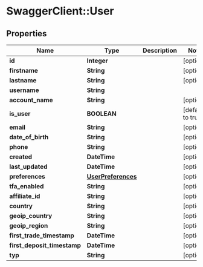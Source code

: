 # SwaggerClient::User

## Properties
Name | Type | Description | Notes
------------ | ------------- | ------------- | -------------
**id** | **Integer** |  | [optional] 
**firstname** | **String** |  | [optional] 
**lastname** | **String** |  | [optional] 
**username** | **String** |  | 
**account_name** | **String** |  | [optional] 
**is_user** | **BOOLEAN** |  | [default to true]
**email** | **String** |  | [optional] 
**date_of_birth** | **String** |  | [optional] 
**phone** | **String** |  | [optional] 
**created** | **DateTime** |  | [optional] 
**last_updated** | **DateTime** |  | [optional] 
**preferences** | [**UserPreferences**](UserPreferences.md) |  | [optional] 
**tfa_enabled** | **String** |  | [optional] 
**affiliate_id** | **String** |  | [optional] 
**country** | **String** |  | [optional] 
**geoip_country** | **String** |  | [optional] 
**geoip_region** | **String** |  | [optional] 
**first_trade_timestamp** | **DateTime** |  | [optional] 
**first_deposit_timestamp** | **DateTime** |  | [optional] 
**typ** | **String** |  | [optional] 


